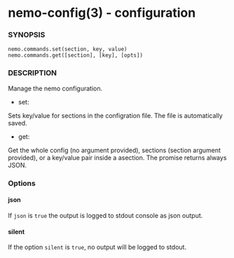 nemo-config(3) - configuration
==============================

### SYNOPSIS

    nemo.commands.set(section, key, value)
    nemo.commands.get([section], [key], [opts])



### DESCRIPTION

Manage the nemo configuration.

  - set:

Sets key/value for sections in the configration file. The file is
automatically saved.

  - get:

Get the whole config (no argument provided), sections (section
argument provided), or a  key/value pair inside a asection. The promise
returns always JSON.


### Options

#### json

If `json` is `true` the output is logged to stdout console as json
output.

#### silent

If the option `silent` is `true`, no output will be logged to stdout.

